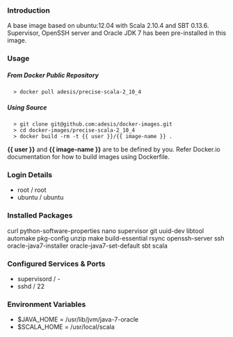 ### Introduction

A base image based on ubuntu:12.04 with Scala 2.10.4 and SBT 0.13.6. Supervisor, OpenSSH server and Oracle JDK 7 has been pre-installed in this image.

### Usage

##### From Docker Public Repository

      > docker pull adesis/precise-scala-2_10_4

##### Using Source

      > git clone git@github.com:adesis/docker-images.git
      > cd docker-images/precise-scala-2_10_4
      > docker build -rm -t {{ user }}/{{ image-name }} .

**{{ user }}** and **{{ image-name }}** are to be defined by you. Refer Docker.io documentation for how to build images using Dockerfile.

### Login Details

- root / root
- ubuntu / ubuntu

### Installed Packages

curl python-software-properties nano supervisor git uuid-dev libtool automake pkg-config unzip make build-essential rsync openssh-server ssh oracle-java7-installer oracle-java7-set-default sbt scala

### Configured Services & Ports

- supervisord / -
- sshd / 22

### Environment Variables

- $JAVA_HOME  = /usr/lib/jvm/java-7-oracle
- $SCALA_HOME = /usr/local/scala